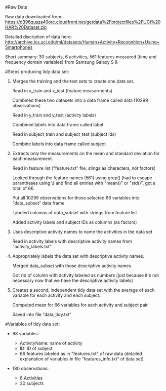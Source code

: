#Raw Data

Raw data downloaded from https://d396qusza40orc.cloudfront.net/getdata%2Fprojectfiles%2FUCI%20HAR%20Dataset.zip

Detailed discription of data here: http://archive.ics.uci.edu/ml/datasets/Human+Activity+Recognition+Using+Smartphones

Short summary: 30 subjects, 6 activities, 561 features measured (time and frequency domain variables) from Samsung Galaxy S II.


#Steps producing tidy data set:

1. Merges the training and the test sets to create one data set.

	Read in x_train and x_test (feature measurments)
	
	Combined these two datasets into a data frame called data (10299 observations)

	Read in y_train and y_test (activity labels)
	
	Combined labels into data frame called label

	Read in subject_train and subject_test (subject ids)
	
	Combine labels into data frame called subject

2. Extracts only the measurements on the mean and standard deviation for each measurement. 
	
	Read in feature list ("feature.txt" file, stings as characters, not factors)
	
	Looked through the feature names (561) using grep() (had to escape parantheses using \\) and find all entries with "mean()" or "std()", got a total of 66.

	Put all 10299 observations for those selected 66 variables into "data_subset" data frame
	
	Labeled columns of data_subset with strings from feature list

	Added activity labels and subject IDs as columns (as factors)

3. Uses descriptive activity names to name the activities in the data set
	
	Read in activity labels with descriptive activity names from "activity_labels.txt"

4. Appropriately labels the data set with descriptive activity names. 
	
	Merged data_subset with those descriptive activity names
	
	Got rid of column with activity labeled as numbers (just because it's not necessary now that we have the descriptive activity labels)

5. Creates a second, independent tidy data set with the average of each variable for each activity and each subject. 
	
	Computed mean for 66 variables for each activity and subject pair
	
	Saved into file "data_tidy.txt"

#Variables of tidy data set:

* 68 variables:
	* ActivityName: name of activity
	* ID: ID of subject
	* 66 features labeled as in "features.txt" of raw data (detailed explanation of variables in file "features_info.txt" of data set)

* 180 observations:
	* 6 Activities
	* 30 subjects